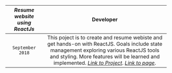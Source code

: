 | _*Resume website using ReactJs*_ | Developer |
| :-------------: |:-------------:| 
| `September 2018` | This poject is to create and resume webiste and get hands-on with ReactJS. Goals include state management exploring various ReactJS tools and styling. More features will be learned and implemented. [_*Link to Project*_](https://github.com/kaush4l/ReactJS). [_*Link to page*_](https://kaush4l.github.io/ReactJS/). |

